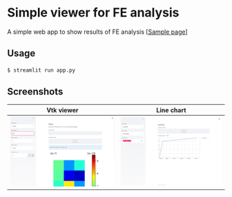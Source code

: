 # Simple viewer for FE analysis
A simple web app to show results of FE analysis [[Sample page](https://viewer-fem-st.herokuapp.com/)]

## Usage

```bash
$ streamlit run app.py
```

## Screenshots

| Vtk viewer | Line chart |
|:---:|:---:|
| ![vtk viewer](./screenshots/vtkviewer.png) | ![line chart](./screenshots/linechart.png) |
